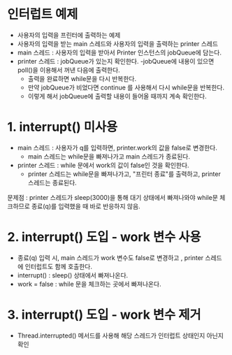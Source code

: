# 인터럽트 예제 
- 사용자의 입력을 프린터에 출력하는 예제
- 사용자의 입력을 받는 main 스레드와 사용자의 입력을 출력하는 printer 스레드
 - main 스레드 : 사용자의 입력을 받아서 Printer 인스턴스의 jobQueue에 담는다.
 - printer 스레드 : jobQueue가 있는지 확인한다.
  -jobQueue에 내용이 있으면 poll()을 이용해서 꺼낸 다음에 출력한다.
   - 출력을 완료하면 while문을 다시 반복한다.
   - 만약 jobQueue가 비었다면 continue 를 사용해서 다시 while문을 반복한다.
   - 이렇게 해서 jobQueue에 출력할 내용이 들어올 때까지 계속 확인한다.

# 1. interrupt() 미사용
- main 스레드 : 사용자가 q를 입력하면, printer.work의 값을 false로 변경한다.
  - main 스레드는 while문을 빠져나가고 main 스레드가 종료된다.
- printer 스레드 : while 문에서 work의 값이 false인 것을 확인한다.
  - printer 스레드는 while문을 빠져나가고, "프린터 종료"를 출력하고, printer 스레드는 종료된다.

문제점 : printer 스레드가 sleep(3000)을 통해 대기 상태에서 빠져나와야 while문 체크하므로
종료(q)를 입력했을 때 바로 반응하지 않음.

# 2. interrupt() 도입 - work 변수 사용
- 종료(q) 입력 시, main 스레드가 work 변수도 false로 변경하고 , printer 스레드에 인터럽트도 함께 호출한다.
- interrupt() : sleep() 상태에서 빠져나온다.
- work = false : while 문을 체크하는 곳에서 빠져나온다.

# 3. interrupt() 도입 - work 변수 제거
- Thread.interrupted() 메서드를 사용해 해당 스레드가 인터럽트 상태인지 아닌지 확인
